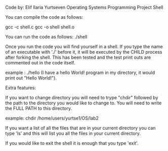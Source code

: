 Code by: Elif Ilaria Yurtseven
Operating Systems Programming Project Shell

You can compile the code as follows:

gcc -c shell.c
gcc -o shell shell.o

You can run the code as follows:
./shell

Once you run the code you will find yourself in a shell.
If you type the name of an executable with './' before it, it will be executed by the CHILD process after forking the shell. This has been tested and the test print outs are commented out in the code itself.

example : ./hello (I have a hello World! program in my directory, it would print out "Hello World!").


Extra features:

If you want to change directory you will need to trype "chdir" followed by the path to the directory you would like to change to. You will need to write the FULL PATH to this directory.

example: chdir /home/users/yurtse1/OS/lab2 

If you want a list of all the files that are in your current directory you can type 'ls' and this will list you all the files in your current directory.

If you would like to exit the shell it is enough that you type 'exit'.